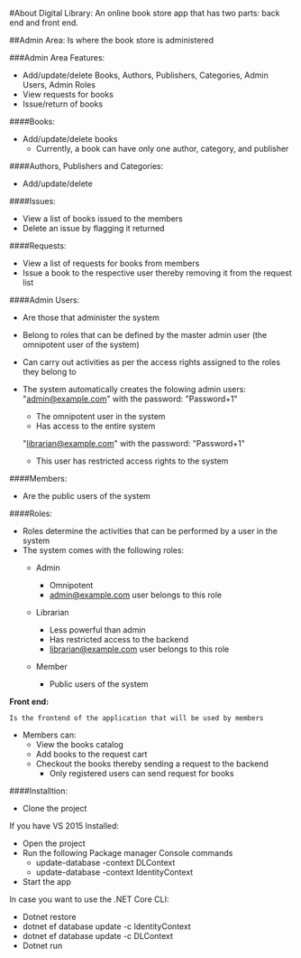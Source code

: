 
#About Digital Library:
	An online book store app that has two parts: back end and front end.
	
##Admin Area:
	Is where the book store is administered

###Admin Area Features:

- Add/update/delete Books, Authors, Publishers, Categories, Admin Users, Admin Roles
- View requests for books
- Issue/return of books
			
####Books:

- Add/update/delete books
	- Currently, a book can have only one author, category, and publisher
			
####Authors, Publishers and Categories:

- Add/update/delete

####Issues:

- View a list of books issued to the members 
- Delete an issue by flagging it returned

####Requests:

- View a list of requests for books from members
- Issue a book to the respective user thereby removing it from the request list

####Admin Users:

- Are those that administer the system 
- Belong to roles that can be defined by the master admin user (the omnipotent user of the system)
- Can carry out activities as per the access rights assigned to the roles they belong to 
- The system automatically creates the folowing admin users:
  "admin@example.com" with the password: "Password+1"
    - The omnipotent user in the system
    - Has access to the entire system
    
  "librarian@example.com" with the password: "Password+1"
	- This user has restricted access rights to the system

####Members:

- Are the public users of the system

####Roles:

- Roles determine the activities that can be performed by a user in the system
- The system comes with the following roles:
	- Admin
		- Omnipotent
		- admin@example.com user belongs to this role
	- Librarian
		- Less powerful than admin
		- Has restricted access to the backend
		- librarian@example.com user belongs to this role
    
  - Member
    - Public users of the system


**Front end:**

	Is the frontend of the application that will be used by members

- Members can:
	- View the books catalog
	- Add books to the request cart
	- Checkout the books thereby sending a request to the backend
		- Only registered users can send request for books
	


####Installtion:

- Clone the project

If you have VS 2015 Installed:
  - Open the project
  - Run the following Package manager Console commands
    - update-database -context DLContext
    - update-database -context IdentityContext    
  - Start the app
    
In case you want to use the .NET Core CLI:
  - Dotnet restore
  - dotnet ef database update -c IdentityContext
  - dotnet ef database update -c DLContext
  - Dotnet run

